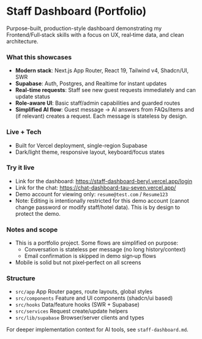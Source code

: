 # Staff Dashboard (Portfolio)

Purpose-built, production-style dashboard demonstrating my Frontend/Full‑stack skills with a focus on UX, real‑time data, and clean architecture.

### What this showcases
- **Modern stack**: Next.js App Router, React 19, Tailwind v4, Shadcn/UI, SWR
- **Supabase**: Auth, Postgres, and Realtime for instant updates
- **Real-time requests**: Staff see new guest requests immediately and can update status
- **Role-aware UI**: Basic staff/admin capabilities and guarded routes
- **Simplified AI flow**: Guest message → AI answers from FAQs/items and (if relevant) creates a request. Each message is stateless by design.

### Live + Tech
- Built for Vercel deployment, single-region Supabase
- Dark/light theme, responsive layout, keyboard/focus states

### Try it live
- Link for the dashboard: https://staff-dashboard-beryl.vercel.app/login
- Link for the chat: https://chat-dashboard-tau-seven.vercel.app/
- Demo account for viewing only: `resume@test.com` / `Resume123`
- Note: Editing is intentionally restricted for this demo account (cannot change password or modify staff/hotel data). This is by design to protect the demo.

### Notes and scope
- This is a portfolio project. Some flows are simplified on purpose:
  - Conversation is stateless per message (no long history/context)
  - Email confirmation is skipped in demo sign‑up flows
- Mobile is solid but not pixel‑perfect on all screens

### Structure
- `src/app` App Router pages, route layouts, global styles
- `src/components` Feature and UI components (shadcn/ui based)
- `src/hooks` Data/feature hooks (SWR + Supabase)
- `src/services` Request create/update helpers
- `src/lib/supabase` Browser/server clients and types

For deeper implementation context for AI tools, see `staff-dashboard.md`.
